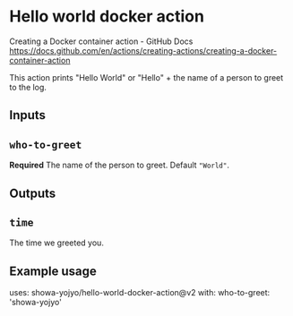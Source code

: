 # Hello world docker action

Creating a Docker container action - GitHub Docs https://docs.github.com/en/actions/creating-actions/creating-a-docker-container-action

This action prints "Hello World" or "Hello" + the name of a person to greet to the log.

## Inputs

## `who-to-greet`

**Required** The name of the person to greet. Default `"World"`.

## Outputs

## `time`

The time we greeted you.

## Example usage

uses: showa-yojyo/hello-world-docker-action@v2
with:
  who-to-greet: 'showa-yojyo'
